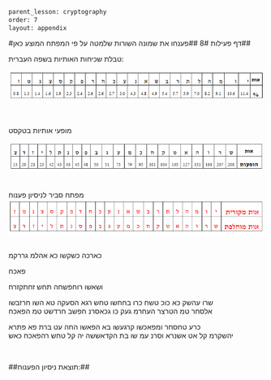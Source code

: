 ```
parent_lesson: cryptography
order: 7
layout: appendix
```

#דף פעילות 8#
##פענחו את שמונה השורות שלמטה על פי המפתח המוצע כאן##
<br>

טבלת שכיחות  האותיות בשפה העברית:
<br>
<div id="container" align="center">
  <img src="img05.png" title=""/>
</div>
<br>
<br>

מופעי אותיות בטקסט
<br>
<div id="container" align="center">
  <img src="img04.png" title=""/>
</div>
<br>
<br>
מפתח סביר לניסיון פענוח
<br>
<div id="container" align="center">
  <img src="img09.png" title=""/>
</div>
<br>

כארכה כשקשו כא אהלמ גררקמ

פאכח
 
ושאשו רוחפשחה תחש זחתקזרח

שרו עהשק כא כוכ   טשח כרו בחחשו  טחש רגא הסעקה  טא השו חרזבשו  
אלסחר טמ הטרצר  העחרמ געק כו  גכאסרנ חפשב  חרדשט טמ הפאכח

כרע טחסחר ומפאכשו  קרגעשו בא הפאשו  החה עט ברת פא פתרא  
יהשקרמ קל אט אשנרא  וסרנ עמ שו בת הקדאששה  יה קל טחש רהפאכח כאש

<br>

##תוצאת ניסיון הפענוח:##

<br>
<br>
<br>
<br>
<br>
<br>
<br>
<br>
<br>
<br>
<br>
<br>
<br>
<br>